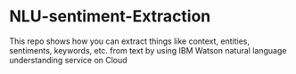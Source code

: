 # NLU-sentiment-Extraction
This repo shows how you can extract things like context, entities, sentiments, keywords, etc. from text by using IBM Watson natural language understanding service on Cloud
